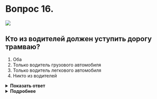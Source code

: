 # Вопрос 16.

![](https://s.drom.ru/i24227/pdd/tickets/2016/1542608627.jpg)

## Кто из водителей должен уступить дорогу трамваю?

1. Оба
2. Только водитель грузового автомобиля
3. Только водитель легкового автомобиля
4. Никто из водителей

<details>
<summary><b>Показать ответ</b></summary>
Правильный ответ: 4
</details>
<details>
<summary><b>Подробнее</b></summary>
Вне перекрёстков, где трамвайные пути пересекают проезжую часть, трамвай имеет преимущество перед безрельсовыми транспортными средствами, кроме случаев выезда из депо. Здесь именно такой случай. Поэтому никто из водителей не уступает дорогу трамваю.
(Пункт 18.1 ПДД)
</details>